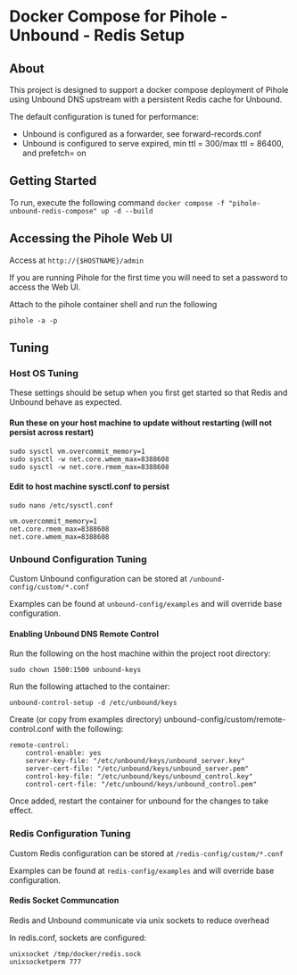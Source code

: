 # Docker Compose for Pihole - Unbound - Redis Setup
## About
This project is designed to support a docker compose deployment of Pihole using Unbound DNS upstream with a persistent Redis cache for Unbound. 

The default configuration is tuned for performance:
- Unbound is configured as a forwarder, see forward-records.conf
- Unbound is configured to serve expired, min ttl = 300/max ttl = 86400, and prefetch= on
  
## Getting Started
To run, execute the following command
` docker compose -f "pihole-unbound-redis-compose" up -d --build `

## Accessing the Pihole Web UI
Access at 
`http://{$HOSTNAME}/admin`

If you are running Pihole for the first time you will need to set a password to access the Web UI. 

Attach to the pihole container shell and run the following 

`pihole -a -p`

## Tuning

### Host OS Tuning

These settings should be setup when you first get started so that Redis and Unbound behave as expected.

#### Run these on your host machine to update without restarting (will not persist across restart)
```
sudo sysctl vm.overcommit_memory=1
sudo sysctl -w net.core.wmem_max=8388608
sudo sysctl -w net.core.rmem_max=8388608
```

#### Edit to host machine sysctl.conf to persist
`sudo nano /etc/sysctl.conf `
```
vm.overcommit_memory=1
net.core.rmem_max=8388608
net.core.wmem_max=8388608
```


### Unbound Configuration Tuning

Custom Unbound configuration can be stored at `/unbound-config/custom/*.conf`

Examples can be found at `unbound-config/examples` and will override base configuration.

#### Enabling Unbound DNS Remote Control
Run the following on the host machine within the project root directory:
```
sudo chown 1500:1500 unbound-keys
```

Run the following attached to the container:
```
unbound-control-setup -d /etc/unbound/keys
```

Create (or copy from examples directory) unbound-config/custom/remote-control.conf with the following:

```
remote-control:
    control-enable: yes 
    server-key-file: "/etc/unbound/keys/unbound_server.key"
    server-cert-file: "/etc/unbound/keys/unbound_server.pem"
    control-key-file: "/etc/unbound/keys/unbound_control.key"
    control-cert-file: "/etc/unbound/keys/unbound_control.pem"
```
Once added, restart the container for unbound for the changes to take effect.

### Redis Configuration Tuning

Custom Redis configuration can be stored at `/redis-config/custom/*.conf`

Examples can be found at `redis-config/examples` and will override base configuration.

#### Redis Socket Communcation
Redis and Unbound communicate via unix sockets to reduce overhead

In redis.conf, sockets are configured:

```
unixsocket /tmp/docker/redis.sock
unixsocketperm 777
```
